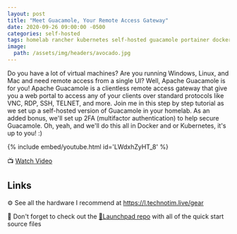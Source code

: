 ```yaml
---
layout: post
title: "Meet Guacamole, Your Remote Access Gateway"
date: 2020-09-26 09:00:00 -0500
categories: self-hosted
tags: homelab rancher kubernetes self-hosted guacamole portainer docker vnc ssh rdp
image:
  path: /assets/img/headers/avocado.jpg
---
```


Do you have a lot of virtual machines?  Are you running Windows, Linux, and Mac and need remote access from a single UI?  Well, Apache Guacamole is for you!  Apache Guacamole is a clientless remote access gateway that give you a web portal to access any of your clients over standard protocols like VNC, RDP, SSH, TELNET, and more. Join me in this step by step tutorial as we set up a self-hosted version of Guacamole in your homelab.  As an added bonus, we'll set up 2FA (multifactor authentication) to help secure Guacamole.  Oh, yeah, and we'll do this all in Docker and or Kubernetes, it's up to you!  :)

{% include embed/youtube.html id='LWdxhZyHT_8' %}

📺 [Watch Video](https://www.youtube.com/watch?v=LWdxhZyHT_8)

## Links

⚙️ See all the hardware I recommend at <https://l.technotim.live/gear>

🚀 Don't forget to check out the [🚀Launchpad repo](https://l.technotim.live/quick-start) with all of the quick start source files
